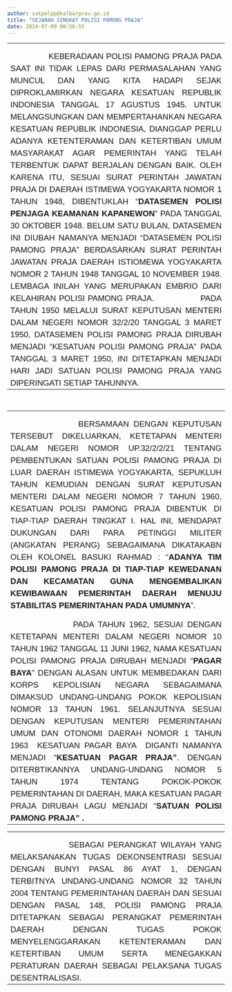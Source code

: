 ```yaml
---
author: satpolpp@kalbarprov.go.id
title: "SEJARAH SINGKAT POLISI PAMONG PRAJA"
date: 2024-07-09 00:56:55
---
```

<table class="MsoTableGrid" border="0" cellspacing="0" cellpadding="0" style="border-collapse: collapse; border: none; mso-yfti-tbllook: 1184; mso-padding-alt: 0cm 5.4pt 0cm 5.4pt; mso-border-insideh: none; mso-border-insidev: none;">
<tbody>
<tr style="mso-yfti-irow: 0; mso-yfti-firstrow: yes; mso-yfti-lastrow: yes;">
<td width="659" valign="top" style="width: 494.2pt; padding: 0cm 5.4pt 0cm 5.4pt;">
<p class="MsoNormal" style="text-align: justify; line-height: 150%; margin: 12.0pt 0cm 0cm 0cm;"><span lang="IN" style="font-size: 14.0pt; line-height: 150%; font-family: 'Tahoma',sans-serif;"><span style="mso-spacerun: yes;">&nbsp;&nbsp;&nbsp;&nbsp;&nbsp;&nbsp;&nbsp;&nbsp;&nbsp;&nbsp;&nbsp;&nbsp;&nbsp;&nbsp; </span>KEBERADAAN POLISI PAMONG PRAJA PADA SAAT INI TIDAK LEPAS DARI PERMASALAHAN YANG MUNCUL DAN YANG KITA HADAPI SEJAK DIPROKLAMIRKAN NEGARA KESATUAN REPUBLIK INDONESIA TANGGAL 17 AGUSTUS 1945. UNTUK MELANGSUNGKAN DAN MEMPERTAHANKAN NEGARA KESATUAN REPUBLIK INDONESIA, DIANGGAP PERLU ADANYA KETENTERAMAN DAN KETERTIBAN UMUM MASYARAKAT AGAR PEMERINTAH YANG TELAH TERBENTUK DAPAT BERJALAN DENGAN BAIK. OLEH KARENA ITU, SESUAI SURAT PERINTAH JAWATAN PRAJA DI DAERAH ISTIMEWA YOGYAKARTA NOMOR 1 TAHUN 1948, DIBENTUKLAH &ldquo;<b style="mso-bidi-font-weight: normal;">DATASEMEN POLISI PENJAGA KEAMANAN KAPANEWON</b>&rdquo; PADA TANGGAL 30 OKTOBER 1948. BELUM SATU BULAN, DATASEMEN INI DIUBAH NAMANYA MENJADI &ldquo;DATASEMEN POLISI PAMONG PRAJA&rdquo; BERDASARKAN SURAT PERINTAH JAWATAN PRAJA DAERAH ISTIOMEWA YOGYAKARTA NOMOR 2 TAHUN 1948 TANGGAL 10 NOVEMBER 1948. LEMBAGA INILAH YANG MERUPAKAN EMBRIO DARI KELAHIRAN POLISI PAMONG PRAJA. <span style="mso-spacerun: yes;">&nbsp;&nbsp;&nbsp;&nbsp;&nbsp;&nbsp;&nbsp;&nbsp;&nbsp;&nbsp;&nbsp;&nbsp;&nbsp;&nbsp;&nbsp;</span>PADA TAHUN 1950 MELALUI SURAT KEPUTUSAN MENTERI DALAM NEGERI NOMOR 32/2/20 TANGGAL 3 MARET 1950, DATASEMEN POLISI PAMONG PRAJA DIRUBAH MENJADI &ldquo;KESATUAN POLISI PAMONG PRAJA&rdquo; PADA TANGGAL 3 MARET 1950, INI DITETAPKAN MENJADI HARI JADI SATUAN POLISI PAMONG PRAJA YANG DIPERINGATI SETIAP TAHUNNYA.<o:p></o:p></span></p>
</td>
</tr>
</tbody>
</table>
<p><span style="text-align: center;">&nbsp;</span></p>
<table class="MsoTableGrid" border="0" cellspacing="0" cellpadding="0" style="border-collapse: collapse; border: none; mso-yfti-tbllook: 1184; mso-padding-alt: 0cm 5.4pt 0cm 5.4pt; mso-border-insideh: none; mso-border-insidev: none;">
<tbody>
<tr style="mso-yfti-irow: 0; mso-yfti-firstrow: yes; mso-yfti-lastrow: yes;">
<td width="659" valign="top" style="width: 494.2pt; padding: 0cm 5.4pt 0cm 5.4pt;">
<p class="MsoNormal" style="margin-bottom: 0cm; text-align: justify; line-height: 150%;"><span lang="IN" style="font-size: 14.0pt; line-height: 150%; font-family: 'Tahoma',sans-serif;"><span style="mso-spacerun: yes;">&nbsp;&nbsp;&nbsp;&nbsp;&nbsp;&nbsp;&nbsp;&nbsp;&nbsp;&nbsp;&nbsp;&nbsp;&nbsp;&nbsp; </span>BERSAMAAN DENGAN KEPUTUSAN TERSEBUT DIKELUARKAN, KETETAPAN MENTERI DALAM NEGERI NOMOR UP.32/2/2/21 TENTANG PEMBENTUKAN SATUAN POLISI PAMONG PRAJA DI LUAR DAERAH ISTIMEWA YOGYAKARTA, SEPUKLUH TAHUN KEMUDIAN DENGAN SURAT KEPUTUSAN MENTERI DALAM NEGERI NOMOR 7 TAHUN 1960, KESATUAN POLISI PAMONG PRAJA DIBENTUK DI TIAP-TIAP DAERAH TINGKAT I. HAL INI, MENDAPAT DUKUNGAN DARI PARA PETINGGI MILITER (ANGKATAN PERANG) SEBAGAIMANA DIKATAKABN OLEH KOLONEL BASUKI RAHMAD : &ldquo;<b style="mso-bidi-font-weight: normal;">ADANYA TIM POLISI PAMONG PRAJA DI TIAP-TIAP KEWEDANAN DAN KECAMATAN GUNA MENGEMBALIKAN KEWIBAWAAN PEMERINTAH DAERAH MENUJU STABILITAS PEMERINTAHAN PADA UMUMNYA</b>&rdquo;.<o:p></o:p></span></p>
<p class="MsoNormal" style="text-align: justify; line-height: 150%; margin: 12.0pt 0cm 0cm 0cm;"><span lang="IN" style="font-size: 14.0pt; line-height: 150%; font-family: 'Tahoma',sans-serif;"><span style="mso-spacerun: yes;">&nbsp;&nbsp;&nbsp;&nbsp;&nbsp;&nbsp;&nbsp;&nbsp;&nbsp;&nbsp;&nbsp;&nbsp;&nbsp;&nbsp; </span>PADA TAHUN 1962, SESUAI DENGAN KETETAPAN MENTERI DALAM NEGERI NOMOR 10 TAHUN 1962 TANGGAL 11 JUNI 1962, NAMA KESATUAN POLISI PAMONG PRAJA DIRUBAH MENJADI &ldquo;<b style="mso-bidi-font-weight: normal;">PAGAR BAYA</b>&rdquo; DENGAN ALASAN UNTUK MEMBEDAKAN DARI KORPS KEPOLISIAN NEGARA SEBAGAIMANA DIMAKSUD UNDANG-UNDANG POKOK KEPOLISIAN NOMOR 13 TAHUN 1961. SELANJUTNYA SESUAI DENGAN KEPUTUSAN MENTERI PEMERINTAHAN UMUM DAN OTONOMI DAERAH NOMOR 1 TAHUN 1963<span style="mso-spacerun: yes;">&nbsp; </span>KESATUAN PAGAR BAYA<span style="mso-spacerun: yes;">&nbsp; </span>DIGANTI NAMANYA MENJADI &ldquo;<b style="mso-bidi-font-weight: normal;">KESATUAN PAGAR PRAJA&rdquo;</b>.<b style="mso-bidi-font-weight: normal;"> </b>DENGAN DITERBTIKANNYA UNDANG-UNDANG NOMOR 5 TAHUN 1974 TENTANG POKOK-POKOK PEMERINTAHAN DI DAERAH, MAKA KESATUAN PAGAR PRAJA DIRUBAH LAGU MENJADI &ldquo;<b style="mso-bidi-font-weight: normal;">SATUAN POLISI PAMONG PRAJA&rdquo; .</b><o:p></o:p></span></p>
</td>
</tr>
</tbody>
</table>
<table class="MsoTableGrid" border="0" cellspacing="0" cellpadding="0" style="border-collapse: collapse; border: none; mso-yfti-tbllook: 1184; mso-padding-alt: 0cm 5.4pt 0cm 5.4pt; mso-border-insideh: none; mso-border-insidev: none;">
<tbody>
<tr style="mso-yfti-irow: 0; mso-yfti-firstrow: yes; mso-yfti-lastrow: yes;">
<td width="659" valign="top" style="width: 494.2pt; padding: 0cm 5.4pt 0cm 5.4pt;">
<p class="MsoNormal" style="margin-bottom: 0cm; text-align: justify; line-height: 150%;"><span lang="IN" style="font-size: 14.0pt; line-height: 150%; font-family: 'Tahoma',sans-serif;"><span style="mso-spacerun: yes;">&nbsp;&nbsp;&nbsp;&nbsp;&nbsp;&nbsp;&nbsp;&nbsp;&nbsp;&nbsp;&nbsp;&nbsp;&nbsp;&nbsp; </span>SEBAGAI PERANGKAT WILAYAH YANG MELAKSANAKAN TUGAS DEKONSENTRASI SESUAI DENGAN BUNYI PASAL 86 AYAT 1, DENGAN TERBITNYA UNDANG-UNDANG NOMOR 32 TAHUN 2004 TENTANG PEMERINTAHAN DAERAH DAN SESUAI DENGAN PASAL 148, POLISI PAMONG PRAJA DITETAPKAN SEBAGAI PERANGKAT PEMERINTAH DAERAH DENGAN TUGAS POKOK MENYELENGGARAKAN KETENTERAMAN DAN KETERTIBAN UMUM SERTA MENEGAKKAN PERATURAN DAERAH SEBAGAI PELAKSANA TUGAS DESENTRALISASI.<o:p></o:p></span></p>
</td>
</tr>
</tbody>
</table>
<p class="MsoNormal"><span lang="IN"><o:p>&nbsp;</o:p></span></p>